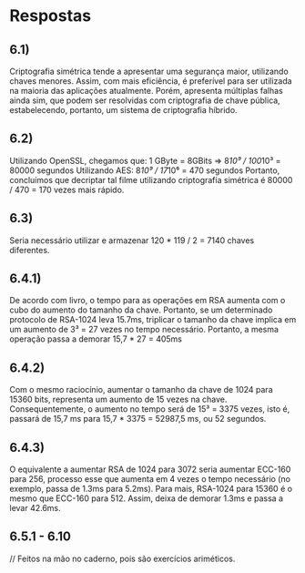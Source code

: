 # Respostas

## 6.1)
Criptografia simétrica tende a apresentar uma segurança
maior, utilizando chaves menores. Assim, com mais eficiência,
é preferível para ser utilizada na maioria das aplicações
atualmente. Porém, apresenta múltiplas falhas ainda sim,
que podem ser resolvidas com criptografia de chave pública,
estabelecendo, portanto, um sistema de criptografia híbrido.

## 6.2)
Utilizando OpenSSL, chegamos que:
1 GByte = 8GBits => 8*10⁹ / 100*10³ = 80000 segundos
Utilizando AES:
8*10⁹ / 17*10⁶ = 470 segundos
Portanto, concluímos que decriptar tal filme utilizando 
criptografia simétrica é 80000 / 470 = 170 vezes mais rápido.

## 6.3)
Seria necessário utilizar e armazenar 120 * 119 / 2 = 7140 
chaves diferentes.

## 6.4.1)
De acordo com livro, o tempo para as operações em RSA aumenta
com o cubo do aumento do tamanho da chave. Portanto, se um
determinado protocolo de RSA-1024 leva 15.7ms, triplicar o 
tamanho da chave implica em um aumento de 3³ = 27 vezes no
tempo necessário. Portanto, a mesma operação passa a demorar
15,7 * 27 = 405ms

## 6.4.2)
Com o mesmo raciocínio, aumentar o tamanho da chave de 1024
para 15360 bits, representa um aumento de 15 vezes na chave.
Consequentemente, o aumento no tempo será de 15³ = 3375 vezes,
isto é, passará de 15,7 ms para 15,7 * 3375 = 52987,5 ms, ou
52 segundos.

## 6.4.3)
O equivalente a aumentar RSA de 1024 para 3072 seria aumentar 
ECC-160 para 256, processo esse que aumenta em 4 vezes o tempo
necessário (no exemplo, passa de 1.3ms para 5.2ms). Para mais, 
RSA-1024 para 15360 é o mesmo que ECC-160 para 512. Assim, deixa
de demorar 1.3ms e passa a levar 42.6ms.

## 6.5.1 - 6.10
// Feitos na mão no caderno, pois são exercícios ariméticos.


